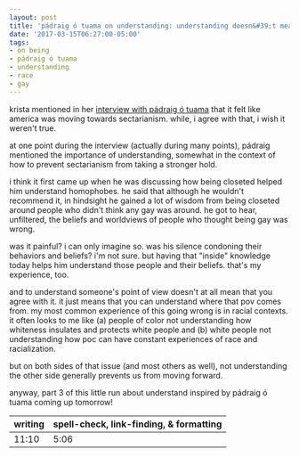 ```yaml
---
layout: post
title: 'pádraig ó tuama on understanding: understanding doesn&#39;t mean agreeing (part 2)'
date: '2017-03-15T06:27:00-05:00'
tags:
- on being
- pádraig ó tuama
- understanding
- race
- gay
--- 
```


krista mentioned in her [interview with pádraig ó tuama](http://onbeing.org/programs/padraig-o-tuama-belonging-creates-and-undoes-us-both/) that it felt like america was moving towards sectarianism. while, i agree with that, i wish it weren't true. 

at one point during the interview (actually during many points), pádraig mentioned the importance of understanding, somewhat in the context of how to prevent sectarianism from taking a stronger hold.

i think it first came up when he was discussing how being closeted helped him understand homophobes. he said that although he wouldn't recommend it, in hindsight he gained a lot of wisdom from being closeted around people who didn't think any gay was around. he got to hear, unfiltered, the beliefs and worldviews of people who thought being gay was wrong. 

was it painful? i can only imagine so. was his silence condoning their behaviors and beliefs? i'm not sure. but having that "inside" knowledge today helps him understand those people and their beliefs. that's my experience, too. 

and to understand someone's point of view doesn't at all mean that you agree with it. it just means that you can understand where that pov comes from. my most common experience of this going wrong is in racial contexts. it often looks to me like (a) people of color not understanding how whiteness insulates and protects white people and (b) white people not understanding how poc can have constant experiences of race and racialization. 

but on both sides of that issue (and most others as well), not understanding the other side generally prevents us from moving forward. 

anyway, part 3 of this little run about understand inspired by pádraig ó tuama coming up tomorrow!

<table>
	<thead>
		<tr>
			<th>writing</th>
			<th>spell-check, link-finding, & formatting</th>
		</tr>
	</thead>
	<tbody>
		<tr>
			<td>11:10</td>
			<td>5:06</td>
		</tr>
	</tbody>
</table>